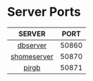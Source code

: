 # Server Ports

 SERVER | PORT
:------:|:----:
[dbserver](https://github.com/KnacKWursTKinG/dbserver) | 50860
[shomeserver](https://github.com/KnacKWursTKinG/shome-server) | 50870
[pirgb](https://github.com/KnacKWursTKinG/shome-server/client/pirgb) | 50871
